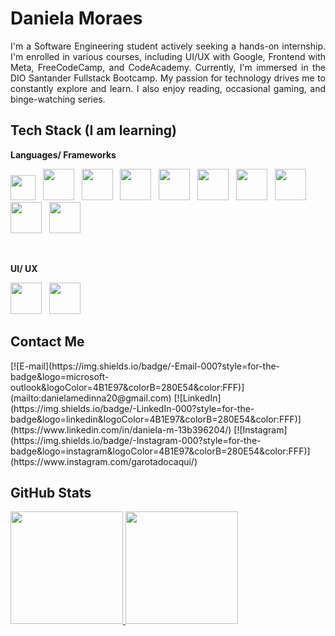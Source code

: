 
# Daniela Moraes


<p align="justify">I'm a Software Engineering student actively seeking a hands-on internship. I'm enrolled in various courses, including UI/UX with Google, Frontend with Meta, FreeCodeCamp, and CodeAcademy. Currently, I'm immersed in the DIO Santander Fullstack Bootcamp. My passion for technology drives me to constantly explore and learn. I also enjoy reading, occasional gaming, and binge-watching series.
</p>


## Tech Stack (I am learning)

**Languages/ Frameworks**
    
<img loading="lazy" src="https://cdn.jsdelivr.net/gh/devicons/devicon/icons/javascript/javascript-original.svg" width="40" height="40"/> &nbsp; 
<img src="https://cdn.jsdelivr.net/gh/devicons/devicon/icons/python/python-original-wordmark.svg" width="50" height="50"/> &nbsp;
<img loading="lazy" src="https://cdn.jsdelivr.net/gh/devicons/devicon/icons/html5/html5-original-wordmark.svg" width="50" height="50"/> &nbsp; <img src="https://cdn.jsdelivr.net/gh/devicons/devicon/icons/css3/css3-original-wordmark.svg" width="50" height="50"/> &nbsp; <img src="https://cdn.jsdelivr.net/gh/devicons/devicon/icons/tailwindcss/tailwindcss-plain.svg" width="50" height="50"/> &nbsp; <img src="https://cdn.jsdelivr.net/gh/devicons/devicon/icons/sass/sass-original.svg" width="50" height="50"/> &nbsp; <img src="https://cdn.jsdelivr.net/gh/devicons/devicon/icons/bootstrap/bootstrap-original-wordmark.svg" width="50" height="50"/> &nbsp; <img src="https://cdn.jsdelivr.net/gh/devicons/devicon/icons/react/react-original-wordmark.svg" width="50" height="50"/> &nbsp; <img src="https://cdn.jsdelivr.net/gh/devicons/devicon/icons/redux/redux-original.svg" width="50" height="50"/> &nbsp; <img src="https://cdn.jsdelivr.net/gh/devicons/devicon/icons/nodejs/nodejs-plain-wordmark.svg" width="50" height="50"/> &nbsp;

<br>   

**UI/ UX**

<img src="https://cdn.jsdelivr.net/gh/devicons/devicon/icons/figma/figma-original.svg" width="50" height="50"/> &nbsp;  <img src="https://cdn.jsdelivr.net/gh/devicons/devicon/icons/canva/canva-original.svg" width="50" height="50"/>



## Contact Me

<div>
[![E-mail](https://img.shields.io/badge/-Email-000?style=for-the-badge&logo=microsoft-outlook&logoColor=4B1E97&colorB=280E54&color:FFF)](mailto:danielamedinna20@gmail.com)
[![LinkedIn](https://img.shields.io/badge/-LinkedIn-000?style=for-the-badge&logo=linkedin&logoColor=4B1E97&colorB=280E54&color:FFF)](https://www.linkedin.com/in/daniela-m-13b396204/)
[![Instagram](https://img.shields.io/badge/-Instagram-000?style=for-the-badge&logo=instagram&logoColor=4B1E97&colorB=280E54&color:FFF)](https://www.instagram.com/garotadocaqui/)
</div>

## GitHub Stats

<div>
 <a href="https://github.com/tokyohmachine">
  <img loading="lazy" height="180em" src="https://github-readme-stats.vercel.app/api/top-langs/?username=tokyohmachine&layout=compact&langs_count=7&theme=synthwave"/>
  <img loading="lazy" height="180em" src="https://github-readme-stats.vercel.app/api?username=tokyohmachine&show_icons=true&theme=synthwave"  />
</div>

